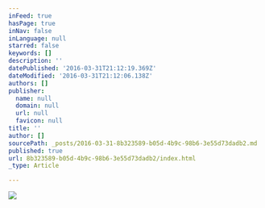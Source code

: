 ```yaml
---
inFeed: true
hasPage: true
inNav: false
inLanguage: null
starred: false
keywords: []
description: ''
datePublished: '2016-03-31T21:12:19.369Z'
dateModified: '2016-03-31T21:12:06.138Z'
authors: []
publisher:
  name: null
  domain: null
  url: null
  favicon: null
title: ''
author: []
sourcePath: _posts/2016-03-31-8b323589-b05d-4b9c-98b6-3e55d73dadb2.md
published: true
url: 8b323589-b05d-4b9c-98b6-3e55d73dadb2/index.html
_type: Article

---
```

![](https://the-grid-user-content.s3-us-west-2.amazonaws.com/2a77a4dd-a905-4057-9d49-39ba4e042dfe.jpg)